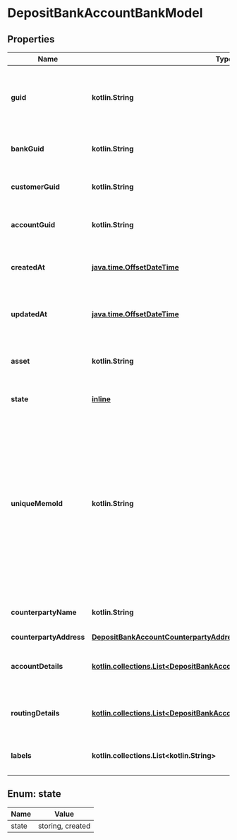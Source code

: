 
# DepositBankAccountBankModel

## Properties
Name | Type | Description | Notes
------------ | ------------- | ------------- | -------------
**guid** | **kotlin.String** | Auto-generated unique identifier for the identity verification. |  [optional]
**bankGuid** | **kotlin.String** | The address&#39; bank identifier. |  [optional]
**customerGuid** | **kotlin.String** | The address&#39; customer identifier. |  [optional]
**accountGuid** | **kotlin.String** | The address&#39; account identifier. |  [optional]
**createdAt** | [**java.time.OffsetDateTime**](java.time.OffsetDateTime.md) | ISO8601 datetime the record was created at. |  [optional]
**updatedAt** | [**java.time.OffsetDateTime**](java.time.OffsetDateTime.md) | ISO8601 datetime the record was last updated at. |  [optional]
**asset** | **kotlin.String** | The asset the transfer is related to, e.g., USD. |  [optional]
**state** | [**inline**](#State) | The state of the address. |  [optional]
**uniqueMemoId** | **kotlin.String** | The unique memo identifier for the address. This is used to identify the recipient when sending funds to the account. This value MUST be included in all wire transfers to this account. |  [optional]
**counterpartyName** | **kotlin.String** | The name of the account holder. |  [optional]
**counterpartyAddress** | [**DepositBankAccountCounterpartyAddressBankModel**](DepositBankAccountCounterpartyAddressBankModel.md) |  |  [optional]
**accountDetails** | [**kotlin.collections.List&lt;DepositBankAccountAccountDetailsInnerBankModel&gt;**](DepositBankAccountAccountDetailsInnerBankModel.md) | The account details for the bank account. |  [optional]
**routingDetails** | [**kotlin.collections.List&lt;DepositBankAccountRoutingDetailsInnerBankModel&gt;**](DepositBankAccountRoutingDetailsInnerBankModel.md) | The account details for the bank account. |  [optional]
**labels** | **kotlin.collections.List&lt;kotlin.String&gt;** | The labels associated with the address. |  [optional]


<a name="State"></a>
## Enum: state
Name | Value
---- | -----
state | storing, created




